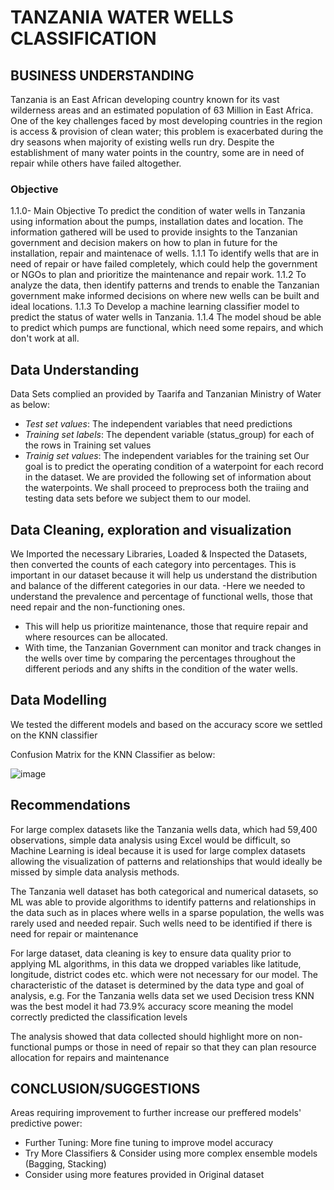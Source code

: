 # TANZANIA WATER WELLS CLASSIFICATION

## BUSINESS UNDERSTANDING

Tanzania is an East African developing country known for its vast wilderness areas and an estimated population of 63 Million in East Africa. One of the key challenges faced by most developing countries in the region is access & provision of clean water; this problem is exacerbated during the dry seasons when majority of existing wells run dry. Despite the establishment of many water points in the country, some are in need of repair while others have failed altogether.

### Objective

1.1.0- Main Objective
To predict the condition of water wells in Tanzania using information about the pumps, installation dates and location. The information gathered will be used to provide insights to the Tanzanian government and decision makers on how to plan in future for the installation, repair and maintenace of wells.
1.1.1
To identify wells that are in need of repair or have failed completely, which could help the government or NGOs to plan and prioritize the maintenance and repair work.
1.1.2
To analyze the data, then identify patterns and trends to enable the Tanzanian government make informed decisions on where new wells can be built and ideal locations.
1.1.3
To Develop a machine learning classifier model to predict the status of water wells in Tanzania.
1.1.4
The model shoud be able to predict which pumps are functional, which need some repairs, and which don't work at all.

## Data Understanding
Data Sets complied an provided by Taarifa and Tanzanian Ministry of Water as below:
- *Test set values*: The independent variables that need predictions
- *Training set labels*: The dependent variable (status_group) for each of the rows in Training set values
- *Trainig set values*: The independent variables for the training set
Our goal is to predict the operating condition of a waterpoint for each record in the dataset. We are provided the following set of information about the waterpoints. We shall proceed to preprocess both the traiing and testing data sets before we subject them to our model.

## Data Cleaning, exploration and visualization

We Imported the necessary Libraries, Loaded & Inspected the Datasets, then converted the counts of each category into percentages. This is important in our dataset because it will help us understand the distribution and balance of the different categories in our data.
-Here we needed to understand the prevalence and percentage of functional wells, those that need repair and the non-functioning ones.
- This will help us prioritize maintenance, those that require repair and where resources can be allocated.
- With time, the Tanzanian Government can monitor and track changes in the wells over time by comparing the percentages throughout the different periods and any shifts in the condition of the water wells.

## Data Modelling

We tested the different models and based on the accuracy score we settled on the KNN classifier

Confusion Matrix for the KNN Classifier as below:

![image](https://github.com/MaryMurugami/PHASE_3_PROJECT/assets/122040156/098e474c-7d9d-446a-b81e-c2ae2208237e)

## Recommendations
For large complex datasets like the Tanzania wells data, which had 59,400 observations, simple data analysis using Excel would be difficult, so Machine Learning is ideal because it is used for large complex datasets allowing the visualization of patterns and relationships that would ideally be missed by simple data analysis methods.

The Tanzania well dataset has both categorical and numerical datasets, so ML was able to provide algorithms to identify patterns and relationships in the data such as in places where wells in a sparse population, the wells was rarely used and needed repair. Such wells need to be identified if there is need for repair or maintenance

For large dataset, data cleaning is key to ensure data quality prior to applying ML algorithms, in this data we dropped variables like latitude, longitude, district codes etc. which were not necessary for our model. The characteristic of the dataset is determined by the data type and goal of analysis, e.g. For the Tanzania wells data set we used Decision tress KNN was the best model it had 73.9%  accuracy score meaning the model correctly predicted the classification levels

The analysis showed that data collected should highlight more on non-functional pumps or those in need of repair so that they can plan resource allocation for repairs and maintenance

## CONCLUSION/SUGGESTIONS

Areas requiring improvement to further increase our preffered models' predictive power:

- Further Tuning: More fine tuning to improve model accuracy
- Try More Classifiers & Consider using more complex ensemble models (Bagging, Stacking)
- Consider using more features provided in Original dataset
